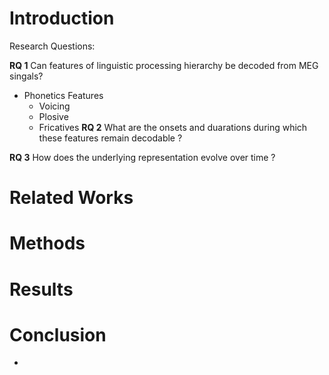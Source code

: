 # Introduction

Research Questions: 

**RQ 1** Can features of linguistic processing hierarchy be decoded from
MEG singals?

- Phonetics Features
    - Voicing
    - Plosive 
    - Fricatives
**RQ 2** What are the onsets and duarations during which these features
remain decodable ?

**RQ 3** How does the underlying representation evolve over time ?

# Related Works

# Methods 


# Results  

# Conclusion
*